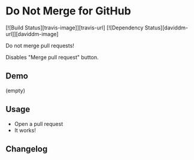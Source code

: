 # Do Not Merge for GitHub

[![Build Status][travis-image]][travis-url] [![Dependency Status][daviddm-url]][daviddm-image]

Do not merge pull requests!

Disables "Merge pull request" button.

## Demo
(empty)

## Usage

* Open a pull request
* It works!

## Changelog
